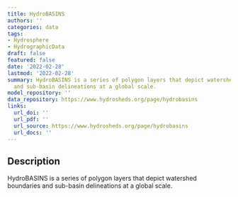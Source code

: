 ```yaml
---
title: HydroBASINS
authors: ''
categories: data
tags:
- Hydrosphere
- HydrographicData
draft: false
featured: false
date: '2022-02-28'
lastmod: '2022-02-28'
summary: HydroBASINS is a series of polygon layers that depict watershed boundaries
  and sub-basin delineations at a global scale.
model_repository: ''
data_repository: https://www.hydrosheds.org/page/hydrobasins
links:
  url_doi: ''
  url_pdf: ''
  url_source: https://www.hydrosheds.org/page/hydrobasins
  url_docs: ''
---
```


## Description

HydroBASINS is a series of polygon layers that depict watershed boundaries and sub-basin delineations at a global scale.

